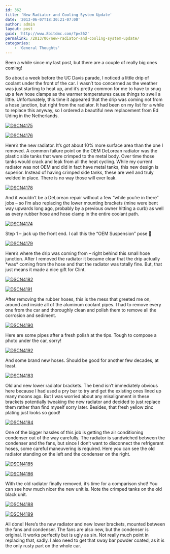 ```yaml
---
id: 362
title: 'New Radiator and Cooling System Update'
date: '2013-06-07T18:30:21-07:00'
author: admin
layout: post
guid: 'http://www.8bitdmc.com/?p=362'
permalink: /2013/06/new-radiator-and-cooling-system-update/
categories:
    - 'General Thoughts'
---
```


Been a while since my last post, but there are a couple of really big ones coming!

So about a week before the UC Davis parade, I noticed a little drip of coolant under the front of the car. I wasn’t too concerned as the weather was just starting to heat up, and it’s pretty common for me to have to snug up a few hose clamps as the warmer temperatures cause things to swell a little. Unfortunately, this time it appeared that the drip was coming not from a hose junction, but right from the radiator. It had been on my list for a while to replace this anyway, so I ordered a beautiful new replacement from Ed Uding in the Netherlands.

[![DSCN4175](/assets/images/2013/06/DSCN4175-300x224.jpg)](/8bitdmc/assets/images/2013/06/DSCN4175.jpg)

[![DSCN4176](/assets/images/2013/06/DSCN4176-300x224.jpg)](/8bitdmc/assets/images/2013/06/DSCN4176.jpg)

Here’s the new radiator. It’s got about 10% more surface area than the one I removed. A common failure point on the OEM DeLorean radiator was the plastic side tanks that were crimped to the metal body. Over time those tanks would crack and leak from all the heat cycling. While my current radiator was not OEM and did in fact have metal tanks, this new design is superior. Instead of having crimped side tanks, these are well and truly welded in place. There is no way those will ever leak.

[![DSCN4178](/assets/images/2013/06/DSCN4178-300x224.jpg)](/8bitdmc/assets/images/2013/06/DSCN4178.jpg)

And it wouldn’t be a DeLorean repair without a few “while you’re in there” jobs – so I’m also replacing the lower mounting brackets (mine were bent way upwards long ago, probably by a previous owner hitting a curb) as well as every rubber hose and hose clamp in the entire coolant path.

[![DSCN4174](/assets/images/2013/06/DSCN4174-300x224.jpg)](/8bitdmc/assets/images/2013/06/DSCN4174.jpg)

Step 1 – jack up the front end. I call this the “OEM Suspension” pose 🙂

[![DSCN4179](/assets/images/2013/06/DSCN4179-300x224.jpg)](/8bitdmc/assets/images/2013/06/DSCN4179.jpg)

Here’s where the drip was coming from – right behind this small hose junction. After I removed the radiator it became clear that the drip actually \*was\* coming from the hose and that the radiator was totally fine. But, that just means it made a nice gift for Clint.

[![DSCN4182](/assets/images/2013/06/DSCN4182-300x224.jpg)](/8bitdmc/assets/images/2013/06/DSCN4182.jpg)

[![DSCN4191](/assets/images/2013/06/DSCN4191-300x224.jpg)](/8bitdmc/assets/images/2013/06/DSCN4191.jpg)

After removing the rubber hoses, this is the mess that greeted me on, around and inside all of the aluminum coolant pipes. I had to remove every one from the car and thoroughly clean and polish them to remove all the corrosion and sediment.

[![DSCN4190](/assets/images/2013/06/DSCN4190-300x224.jpg)](/8bitdmc/assets/images/2013/06/DSCN4190.jpg)

Here are some pipes after a fresh polish at the tips. Tough to compose a photo under the car, sorry!

[![DSCN4192](/assets/images/2013/06/DSCN4192-300x224.jpg)](/8bitdmc/assets/images/2013/06/DSCN4192.jpg)

And some brand new hoses. Should be good for another few decades, at least.

[![DSCN4183](/assets/images/2013/06/DSCN4183-300x224.jpg)](/8bitdmc/assets/images/2013/06/DSCN4183.jpg)

Old and new lower radiator brackets. The bend isn’t immediately obvious here because I had used a pry bar to try and get the existing ones lined up many moons ago. But I was worried about any misalignment in these brackets potentially tweaking the new radiator and decided to just replace them rather than find myself sorry later. Besides, that fresh yellow zinc plating just looks so good!

[![DSCN4184](/assets/images/2013/06/DSCN4184-300x224.jpg)](/8bitdmc/assets/images/2013/06/DSCN4184.jpg)

One of the bigger hassles of this job is getting the air conditioning condenser out of the way carefully. The radiator is sandwiched between the condenser and the fans, but since I don’t want to disconnect the refrigerant hoses, some careful maneuvering is required. Here you can see the old radiator standing on the left and the condenser on the right.

[![DSCN4185](/assets/images/2013/06/DSCN4185-300x224.jpg)](/8bitdmc/assets/images/2013/06/DSCN4185.jpg)

[![DSCN4186](/assets/images/2013/06/DSCN4186-300x224.jpg)](/8bitdmc/assets/images/2013/06/DSCN4186.jpg)

With the old radiator finally removed, it’s time for a comparison shot! You can see how much nicer the new unit is. Note the crimped tanks on the old black unit.

[![DSCN4188](/assets/images/2013/06/DSCN4188-300x224.jpg)](/8bitdmc/assets/images/2013/06/DSCN4188.jpg)

[![DSCN4189](/assets/images/2013/06/DSCN4189-300x224.jpg)](/8bitdmc/assets/images/2013/06/DSCN4189.jpg)

All done! Here’s the new radiator and new lower brackets, mounted between the fans and condenser. The fans are also new, but the condenser is original. It works perfectly but is ugly as sin. Not really much point in replacing that, sadly. I also need to get that sway bar powder coated, as it is the only rusty part on the whole car.